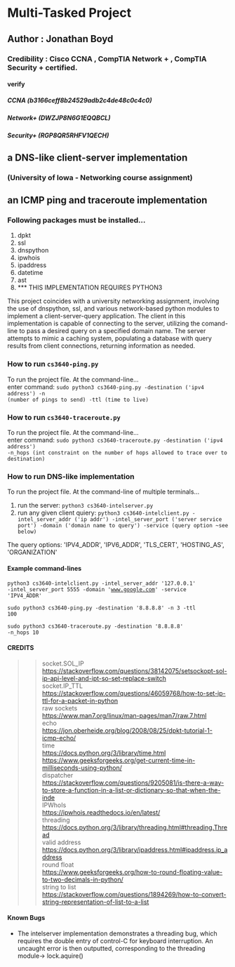# Multi-Tasked Project 
## Author : Jonathan Boyd


### **Credibility** : Cisco CCNA , CompTIA Network + , CompTIA Security + certified.

#### verify
##### **CCNA** (_b3166ceff8b24529adb2c4de48c0c4c0_)
##### **Network+** (_DWZJP8N6G1EQQBCL_)
##### **Security+** (_RGP8QR5RHFV1QECH_)

## a DNS-like client-server implementation 
### (University of Iowa - Networking course assignment)
## an ICMP ping and traceroute implementation
### Following packages must be installed...
<ol>
    <li>dpkt</li>
    <li>ssl</li>
    <li>dnspython</li>
    <li>ipwhois</li>
    <li>ipaddress</li>
    <li>datetime</li>
    <li>ast</li>
    <li>*** THIS IMPLEMENTATION REQUIRES PYTHON3</li>
</ol>
This project coincides with a university networking assignment, involving the use of dnspython, ssl, and various
network-based python modules to implement a client-server-query application. The client in this implementation is capable of 
connecting to the server, utilizing the comand-line to pass a desired query on a specified domain name. The server attempts to mimic 
a caching system, populating a database with query results from client connections, returning information as needed.

### How to run <code>cs3640-ping.py</code>
To run the project file. At the command-line...<br>
enter command: <code>sudo python3 cs3640-ping.py -destination ('ipv4 address') -n (number of pings to send) -ttl (time to live)</code>

### How to run <code>cs3640-traceroute.py</code>
To run the project file. At the command-line...<br>
enter command: <code>sudo python3 cs3640-traceroute.py -destination ('ipv4 address') -n_hops (int constraint on the number of hops allowed to trace over to destination)</code>

### How to run DNS-like implementation
To run the project file. At the command-line of multiple terminals...<br>
<ol>
    <li>run the server: <code>python3 cs3640-intelserver.py</code></li>
    <li>run any given client quiery: <code>python3 cs3640-intelclient.py -intel_server_addr ('ip addr') -intel_server_port ('server service port') -domain ('domain name to query') -service (query option ~see below)</code></li>
</ol>
The query options: 'IPV4_ADDR', 'IPV6_ADDR', 'TLS_CERT', 'HOSTING_AS', 'ORGANIZATION'

#### Example command-lines

<code>python3 cs3640-intelclient.py -intel_server_addr '127.0.0.1' -intel_server_port 5555 -domain 'www.google.com' -service 'IPV4_ADDR'</code><br>

<code>sudo python3 cs3640-ping.py -destination '8.8.8.8' -n 3 -ttl 100</code><br>

 <code>sudo python3 cs3640-traceroute.py -destination '8.8.8.8' -n_hops 10</code>

#### CREDITS
>> socket.SOL_IP  <br>
https://stackoverflow.com/questions/38142075/setsockopt-sol-ip-api-level-and-ipt-so-set-replace-switch<br>
>> socket.IP_TTL<br>
https://stackoverflow.com/questions/46059768/how-to-set-ip-ttl-for-a-packet-in-python<br>
>> raw sockets <br>
https://www.man7.org/linux/man-pages/man7/raw.7.html<br>
>> echo<br>
https://jon.oberheide.org/blog/2008/08/25/dpkt-tutorial-1-icmp-echo/<br>
>> time<br>
https://docs.python.org/3/library/time.html<br>
https://www.geeksforgeeks.org/get-current-time-in-milliseconds-using-python/<br>
>> dispatcher<br>
https://stackoverflow.com/questions/9205081/is-there-a-way-to-store-a-function-in-a-list-or-dictionary-so-that-when-the-inde<br>
>> IPWhoIs<br>
https://ipwhois.readthedocs.io/en/latest/<br>
>>threading<br>
https://docs.python.org/3/library/threading.html#threading.Thread<br>
>> valid address<br>
https://docs.python.org/3/library/ipaddress.html#ipaddress.ip_address<br>
>> round float<br>
https://www.geeksforgeeks.org/how-to-round-floating-value-to-two-decimals-in-python/<br>
>> string to list<br>
https://stackoverflow.com/questions/1894269/how-to-convert-string-representation-of-list-to-a-list

#### Known Bugs
- The intelserver implementation demonstrates a threading bug, which requires the double entry of control-C for keyboard interruption. An uncaught error is
then outputted, corresponding to the threading module-> lock.aquire()
